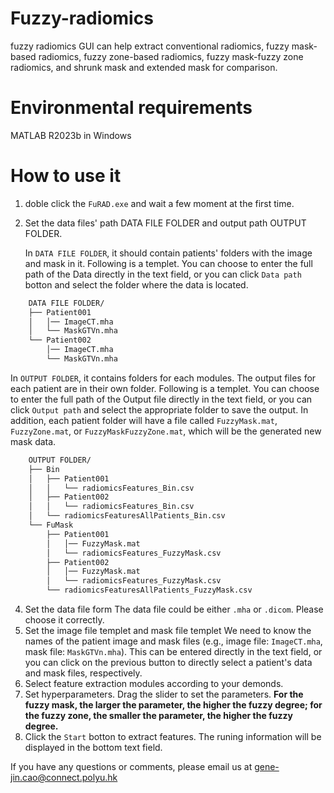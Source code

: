 # Fuzzy-radiomics
fuzzy radiomics GUI can help extract conventional radiomics, fuzzy mask-based radiomics, fuzzy zone-based radiomics, fuzzy mask-fuzzy zone radiomics, and shrunk mask and extended mask for comparison.

# Environmental requirements
MATLAB R2023b in Windows

# How to use it
1. doble click the `FuRAD.exe` and wait a few moment at the first time.
2. Set the data files' path DATA FILE FOLDER and output path OUTPUT FOLDER.

   In `DATA FILE FOLDER`, it should contain patients' folders with the image and mask in it. Following is a templet. You can choose to enter the full path of the Data directly in the text field, or you can click `Data path` botton and select the folder where the data is located.

```bash
    DATA FILE FOLDER/
    ├── Patient001
    │   │── ImageCT.mha
    │   └── MaskGTVn.mha
    └── Patient002
        │── ImageCT.mha
        └── MaskGTVn.mha
```

   In `OUTPUT FOLDER`, it contains folders for each modules. The output files for each patient are in their own folder. Following is a templet. You can choose to enter the full path of the Output file directly in the text field, or you can click `Output path` and select the appropriate folder to save the output. In addition, each patient folder will have a file called `FuzzyMask.mat`, `FuzzyZone.mat`, or `FuzzyMaskFuzzyZone.mat`, which will be the generated new mask data.

```bash
    OUTPUT FOLDER/
    ├── Bin
    │   ├── Patient001
    │   │   └── radiomicsFeatures_Bin.csv
    │   ├── Patient002
    │   │   └── radiomicsFeatures_Bin.csv
    │   └── radiomicsFeaturesAllPatients_Bin.csv
    └── FuMask
        ├── Patient001
        │   │── FuzzyMask.mat
        │   └── radiomicsFeatures_FuzzyMask.csv
        ├── Patient002
        │   │── FuzzyMask.mat
        │   └── radiomicsFeatures_FuzzyMask.csv
        └── radiomicsFeaturesAllPatients_FuzzyMask.csv
```

4. Set the data file form
   The data file could be either `.mha` or `.dicom`. Please choose it correctly.
5. Set the image file templet and mask file templet
   We need to know the names of the patient image and mask files (e.g., image file: `ImageCT.mha`, mask file: `MaskGTVn.mha`). This can be entered directly in the text field, or you can click on the previous button to directly select a patient's data and mask files, respectively.
6. Select feature extraction modules according to your demonds.
7. Set hyperparameters. Drag the slider to set the parameters. **For the fuzzy mask, the larger the parameter, the higher the fuzzy degree; for the fuzzy zone, the smaller the parameter, the higher the fuzzy degree.**
8. Click the `Start` botton to extract features. The runing information will be displayed in the bottom text field.

If you have any questions or comments, please email us at gene-jin.cao@connect.polyu.hk
